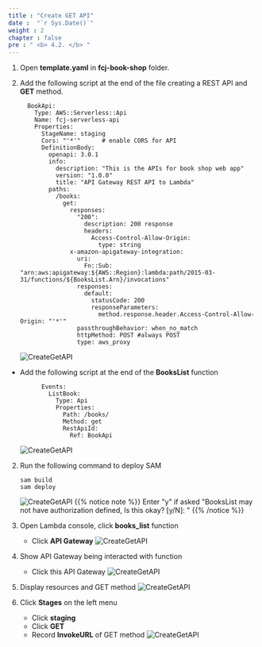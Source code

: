 ```yaml
---
title : "Create GET API"
date :  "`r Sys.Date()`" 
weight : 2
chapter : false
pre : " <b> 4.2. </b> "
---
```

1. Open **template.yaml** in **fcj-book-shop** folder.

2. Add the following script at the end of the file creating a REST API and **GET** method.
    ```
      BookApi:
        Type: AWS::Serverless::Api
        Name: fcj-serverless-api
        Properties:
          StageName: staging
          Cors: "'*'"      # enable CORS for API
          DefinitionBody:
            openapi: 3.0.1
            info:
              description: "This is the APIs for book shop web app"
              version: "1.0.0"
              title: "API Gateway REST API to Lambda"
            paths:
              /books:
                get:
                  responses:
                    "200":
                      description: 200 response
                      headers:
                        Access-Control-Allow-Origin:
                          type: string
                  x-amazon-apigateway-integration:
                    uri:
                      Fn::Sub: "arn:aws:apigateway:${AWS::Region}:lambda:path/2015-03-31/functions/${BooksList.Arn}/invocations"
                    responses:
                      default:
                        statusCode: 200
                        responseParameters:
                          method.response.header.Access-Control-Allow-Origin: "'*'"
                    passthroughBehavior: when_no_match
                    httpMethod: POST #always POST
                    type: aws_proxy
    ```
    ![CreateGetAPI](/images/1/53.png?width=90pc)

  - Add the following script at the end of the **BooksList** function
    ```
          Events:
            ListBook:
              Type: Api
              Properties:
                Path: /books/
                Method: get
                RestApiId:
                  Ref: BookApi
    ```
    ![CreateGetAPI](/images/1/54.png?width=90pc)

2. Run the following command to deploy SAM
    ```
    sam build
    sam deploy
    ```
    ![CreateGetAPI](/images/1/55.png?width=90pc)
{{% notice note %}}
Enter "y" if asked "BooksList may not have authorization defined, Is this okay? [y/N]: "
{{% /notice %}}


3. Open Lambda console, click **books_list** function
    - Click **API Gateway**
    ![CreateGetAPI](/images/1/56.png?width=90pc)

4. Show API Gateway being interacted with function
    - Click this API Gateway
    ![CreateGetAPI](/images/1/57.png?width=90pc)

5. Display resources and GET method
    ![CreateGetAPI](/images/1/58.png?width=90pc)

6. Click **Stages** on the left menu
    - Click **staging**
    - Click **GET**
    - Record **InvokeURL** of GET method
    ![CreateGetAPI](/images/1/59.png?width=90pc)






